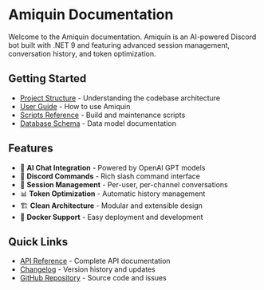 # Amiquin Documentation

Welcome to the Amiquin documentation. Amiquin is an AI-powered Discord bot built with .NET 9 and featuring advanced session management, conversation history, and token optimization.

## Getting Started

- [Project Structure](project-structure.md) - Understanding the codebase architecture
- [User Guide](user-guide.md) - How to use Amiquin
- [Scripts Reference](scripts-reference.md) - Build and maintenance scripts
- [Database Schema](database-schema.md) - Data model documentation

## Features

- 🤖 **AI Chat Integration** - Powered by OpenAI GPT models
- 💬 **Discord Commands** - Rich slash command interface
- 🧠 **Session Management** - Per-user, per-channel conversations
- 📊 **Token Optimization** - Automatic history management
- 🏗️ **Clean Architecture** - Modular and extensible design
- 🐳 **Docker Support** - Easy deployment and development

## Quick Links

- [API Reference](../api/) - Complete API documentation
- [Changelog](changelog/) - Version history and updates
- [GitHub Repository](https://github.com/huebyte/amiquin) - Source code and issues